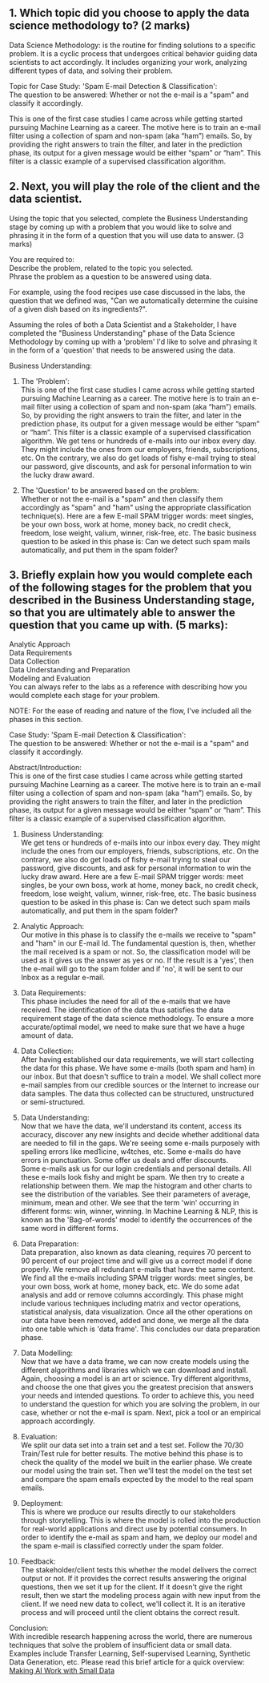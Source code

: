 ## 1. Which topic did you choose to apply the data science methodology to? (2 marks)  

Data Science Methodology: is the routine for finding solutions to a specific problem. It is a cyclic process that undergoes critical behavior guiding data scientists to act accordingly. It includes organizing your work, analyzing different types of data, and solving their problem.  

Topic for Case Study: 'Spam E-mail Detection & Classification':  
The question to be answered: Whether or not the e-mail is a "spam" and classify it accordingly.  

This is one of the first case studies I came across while getting started pursuing Machine Learning as a career. The motive here is to train an e-mail filter using a collection of spam and non-spam (aka “ham”) emails. So, by providing the right answers to train the filter, and later in the prediction phase, its output for a given message would be either “spam” or “ham”. This filter is a classic example of a supervised classification algorithm.  

## 2. Next, you will play the role of the client and the data scientist.  

Using the topic that you selected, complete the Business Understanding stage by coming up with a problem that you would like to solve and phrasing it in the form of a question that you will use data to answer. (3 marks)  

You are required to:  
Describe the problem, related to the topic you selected.  
Phrase the problem as a question to be answered using data.  

For example, using the food recipes use case discussed in the labs, the question that we defined was, "Can we automatically determine the cuisine of a given dish based on its ingredients?".  

Assuming the roles of both a Data Scientist and a Stakeholder, I have completed the "Business Understanding" phase of the Data Science Methodology by coming up with a 'problem' I'd like to solve and phrasing it in the form of a 'question' that needs to be answered using the data.  

Business Understanding:  

1. The 'Problem':  
This is one of the first case studies I came across while getting started pursuing Machine Learning as a career. The motive here is to train an e-mail filter using a collection of spam and non-spam (aka “ham”) emails. So, by providing the right answers to train the filter, and later in the prediction phase, its output for a given message would be either “spam” or “ham”. This filter is a classic example of a supervised classification algorithm. We get tens or hundreds of e-mails into our inbox every day. They might include the ones from our employers, friends, subscriptions, etc. On the contrary, we also do get loads of fishy e-mail trying to steal our password, give discounts, and ask for personal information to win the lucky draw award.  

2. The 'Question' to be answered based on the problem:  
Whether or not the e-mail is a "spam" and then classify them accordingly as "spam" and "ham" using the appropriate classification technique(s). Here are a few E-mail SPAM trigger words: meet singles, be your own boss, work at home, money back, no credit check, freedom, lose weight, valium, winner, risk-free, etc. The basic business question to be asked in this phase is: Can we detect such spam mails automatically, and put them in the spam folder?  

## 3. Briefly explain how you would complete each of the following stages for the problem that you described in the Business Understanding stage, so that you are ultimately able to answer the question that you came up with. (5 marks):  

Analytic Approach  
Data Requirements  
Data Collection  
Data Understanding and Preparation  
Modeling and Evaluation  
You can always refer to the labs as a reference with describing how you would complete each stage for your problem.  

NOTE: For the ease of reading and nature of the flow, I've included all the phases in this section.  

Case Study: 'Spam E-mail Detection & Classification':  
The question to be answered: Whether or not the e-mail is a "spam" and classify it accordingly.  

Abstract/Introduction:  
This is one of the first case studies I came across while getting started pursuing Machine Learning as a career. The motive here is to train an e-mail filter using a collection of spam and non-spam (aka “ham”) emails. So, by providing the right answers to train the filter, and later in the prediction phase, its output for a given message would be either “spam” or “ham”. This filter is a classic example of a supervised classification algorithm.  

1. Business Understanding:  
We get tens or hundreds of e-mails into our inbox every day. They might include the ones from our employers, friends, subscriptions, etc. On the contrary, we also do get loads of fishy e-mail trying to steal our password, give discounts, and ask for personal information to win the lucky draw award. Here are a few E-mail SPAM trigger words: meet singles, be your own boss, work at home, money back, no credit check, freedom, lose weight, valium, winner, risk-free, etc. The basic business question to be asked in this phase is: Can we detect such spam mails automatically, and put them in the spam folder?  
2. Analytic Approach:  
Our motive in this phase is to classify the e-mails we receive to "spam" and "ham" in our E-mail Id. The fundamental question is, then, whether the mail received is a spam or not. So, the classification model will be used as it gives us the answer as yes or no. If the result is a 'yes', then the e-mail will go to the spam folder and if 'no', it will be sent to our Inbox as a regular e-mail.  

3. Data Requirements:  
This phase includes the need for all of the e-mails that we have received. The identification of the data thus satisfies the data requirement stage of the data science methodology. To ensure a more accurate/optimal model, we need to make sure that we have a huge amount of data.  

4. Data Collection:  
After having established our data requirements, we will start collecting the data for this phase. We have some e-mails (both spam and ham) in our inbox. But that doesn't suffice to train a model. We shall collect more e-mail samples from our credible sources or the Internet to increase our data samples. The data thus collected can be structured, unstructured or semi-structured.  

5. Data Understanding:  
Now that we have the data, we'll understand its content, access its accuracy, discover any new insights and decide whether additional data are needed to fill in the gaps. We're seeing some e-mails purposely with spelling errors like med1icine, w4tches, etc. Some e-mails do have errors in punctuation. Some offer us deals and offer discounts.  
Some e-mails ask us for our login credentials and personal details. All these e-mails look fishy and might be spam. We then try to create a relationship between them. We map the histogram and other charts to see the distribution of the variables. See their parameters of average, minimum, mean and other. We see that the term 'win' occurring in different forms: win, winner, winning. In Machine Learning & NLP, this is known as the 'Bag-of-words' model to identify the occurrences of the same word in different forms.  

6. Data Preparation:  
Data preparation, also known as data cleaning, requires 70 percent to 90 percent of our project time and will give us a correct model if done properly. We remove all redundant e-mails that have the same content. We find all the e-mails including SPAM trigger words: meet singles, be your own boss, work at home, money back, etc. We do some adat analysis and add or remove columns accordingly. This phase might include various techniques including matrix and vector operations, statistical analysis, data visualization. Once all the other operations on our data have been removed, added and done, we merge all the data into one table which is 'data frame'. This concludes our data preparation phase.  

7. Data Modelling:  
Now that we have a data frame, we can now create models using the different algorithms and libraries which we can download and install. Again, choosing a model is an art or science. Try different algorithms, and choose the one that gives you the greatest precision that answers your needs and intended questions. To order to achieve this, you need to understand the question for which you are solving the problem, in our case, whether or not the e-mail is spam. Next, pick a tool or an empirical approach accordingly.  

8. Evaluation:  
We split our data set into a train set and a test set. Follow the 70/30 Train/Test rule for better results. The motive behind this phase is to check the quality of the model we built in the earlier phase. We create our model using the train set. Then we'll test the model on the test set and compare the spam emails expected by the model to the real spam emails.  

9. Deployment:  
This is where we produce our results directly to our stakeholders through storytelling. This is where the model is rolled into the production for real-world applications and direct use by potential consumers. In order to identify the e-mail as spam and ham, we deploy our model and the spam e-mail is classified correctly under the spam folder.  

10. Feedback:  
The stakeholder/client tests this whether the model delivers the correct output or not. If it provides the correct results answering the original questions, then we set it up for the client. If it doesn't give the right result, then we start the modeling process again with new input from the client. If we need new data to collect, we'll collect it. It is an iterative process and will proceed until the client obtains the correct result.  

Conclusion:  
With incredible research happening across the world, there are numerous techniques that solve the problem of insufficient data or small data. Examples include Transfer Learning, Self-supervised Learning, Synthetic Data Generation, etc. Please read this brief article for a quick overview: [Making AI Work with Small Data](https://www.industryweek.com/technology-and-iiot/digital-tools/article/21122846/making-ai-work-with-small-data)  
